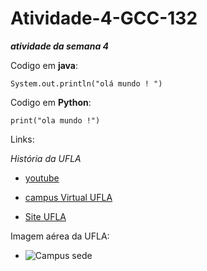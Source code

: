 # Atividade-4-GCC-132
***atividade da semana 4***

Codigo em **java**:

`System.out.println("olá mundo ! ")`

Codigo em **Python**:

`print("ola mundo !")`


Links:

*História da UFLA*

 * [youtube](https://www.youtube.com/watch?v=L6x_4l8YkCs&t=2s)

 * [campus Virtual UFLA](https://campusvirtual.ufla.br/site_campus/ "Campus virtual")

 * [Site UFLA](www.ufla.br/ "UFLA")

Imagem aérea da UFLA:

 * ![Campus sede ](https://s2.glbimg.com/vSQ8Me9sznTGpWkBSnxzvuQtCVM=/0x0:800x533/924x0/smart/filters:strip_icc()/i.s3.glbimg.com/v1/AUTH_59edd422c0c84a879bd37670ae4f538a/internal_photos/bs/2020/m/G/D0SHJASpAEmucAZvby4w/ufla.jpg "Imagem aérea ufla")

